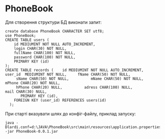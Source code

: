 # PhoneBook
Для створення структури БД виконати запит:
 ```
 create database PhoneBook CHARACTER SET utf8;
use PhoneBook;
CREATE TABLE users (
     id MEDIUMINT NOT NULL AUTO_INCREMENT,
     login CHAR(30) NOT NULL,
     fullName CHAR(100) NOT NULL,
     password CHAR(100) NOT NULL,
     PRIMARY KEY (id)
);
CREATE TABLE records (    id MEDIUMINT NOT NULL AUTO_INCREMENT, user_id  MEDIUMINT NOT NULL,     fName CHAR(50) NOT NULL,     
      sName CHAR(50) NOT NULL,          mName CHAR(50) NOT NULL,          mPhone CHAR(20) NOT NULL,     
      hPhone CHAR(20) NULL,          adress CHAR(100) NULL,          mail CHAR(30) NULL,     
        PRIMARY KEY (id),
     FOREIGN KEY (user_id) REFERENCES users(id)   
   );
```




При старті вказувати шлях до конфіг-файлу, приклад запуску:

```
java -Dlardi.conf=d:\JAVA\PhoneBook\src\main\resources\application.properties -jar PhoneBook-0.0.1.jar
```
